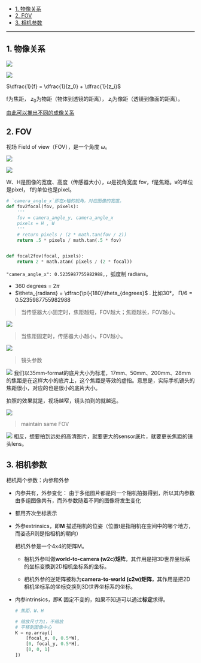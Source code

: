 - [1. 物像关系](#1-物像关系)
- [2. FOV](#2-fov)
- [3. 相机参数](#3-相机参数)


---
## 1. 物像关系

![](https://cdn.jsdelivr.net/gh/sword4869/pic1@main/images/202407062034167.png)

![](https://cdn.jsdelivr.net/gh/sword4869/pic1@main/images/202407062034168.png)

$\dfrac{1}{f} = \dfrac{1}{z_0} + \dfrac{1}{z_i}$

f为焦距， $z_0$为物距（物体到透镜的距离）， $z_i$为像距（透镜到像面的距离）。


[由此可以推出不同的成像关系](https://www.zhihu.com/question/38929736/answer/2327108553)


## 2. FOV
视场 Field of view（FOV），是一个角度 $\omega$。

![](https://cdn.jsdelivr.net/gh/sword4869/pic1@main/images/202407062034169.png)


![](https://cdn.jsdelivr.net/gh/sword4869/pic1@main/images/202407062034170.png)

W、H是图像的宽度、高度（传感器大小），$\omega$是视角宽度 fov，f是焦距。`W`的单位是pixel， f的单位也是pixel。
```python
# `camera_angle_x`即在x轴的视角，对应图像的宽度。
def fov2focal(fov, pixels):
    '''
    fov = camera_angle_y, camera_angle_x
    pixels = H , W
    '''
    # return pixels / (2 * math.tan(fov / 2))
    return .5 * pixels / math.tan(.5 * fov)


def focal2fov(focal, pixels):
    return 2 * math.atan( pixels / (2 * focal))
```
`"camera_angle_x": 0.5235987755982988,`，弧度制 radians。
- 360 degrees = $2\pi$
- $\theta_{radians} = \dfrac{\pi}{180}\theta_{degrees}$ . 比如30°， Π/6 = 0.5235987755982988


> 当传感器大小固定时，焦距越短，FOV越大；焦距越长，FOV越小。


![](https://cdn.jsdelivr.net/gh/sword4869/pic1@main/images/202407062034171.png)
> 当焦距固定时，传感器大小越小，FOV越小。


![](https://cdn.jsdelivr.net/gh/sword4869/pic1@main/images/202407062034172.png)

> 镜头参数


![](https://cdn.jsdelivr.net/gh/sword4869/pic1@main/images/202407062034173.png)
我们以35mm-format的底片大小为标准，17mm、50mm、200mm、28mm的焦距是在这样大小的底片上，这个焦距是等效的虚指。意思是，实际手机镜头的焦距很小，对应的也是很小的底片大小。

拍照的效果就是，视场越窄，镜头拍到的就越远。


![](https://cdn.jsdelivr.net/gh/sword4869/pic1@main/images/202407062034174.png)
> maintain same FOV


![](https://cdn.jsdelivr.net/gh/sword4869/pic1@main/images/202407062034175.png)
相反，想要拍到远处的高清图片，就要更大的sensor底片，就要更长焦距的镜头lens。



## 3. 相机参数

相机两个参数：内参和外参

- 内参共有，外参变化：
    由于多组图片都是同一个相机拍摄得到，所以其内参数由多组图像共有，而外参数随着不同的图像将发生变化
- 都用齐次坐标表示
  
- 外参extrinsics，即**M**
    描述相机的位姿（位置t是指相机在空间中的哪个地方，而姿态R则是指相机的朝向）
    
    相机外参是一个4x4的矩阵M。

    - 相机外参叫做**world-to-camera (w2c)矩阵**，其作用是把3D世界坐标系的坐标变换到2D相机坐标系的坐标。

    - 相机外参的逆矩阵被称为**camera-to-world (c2w)矩阵**，其作用是把2D相机坐标系的坐标变换到3D世界坐标系的坐标。
- 内参intrinsics，即**K**
    固定不变的，如果不知道可以通过**标定**求得。

    ```python
    # 焦距、W、H
    
    # 缩放尺寸为1，不缩放
    # 平移到图像中心
    K = np.array([
        [focal_x, 0, 0.5*W],
        [0, focal_y, 0.5*H],
        [0, 0, 1]
    ])
    ```

